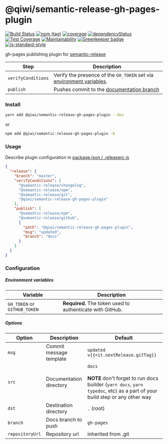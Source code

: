 # @qiwi/semantic-release-gh-pages-plugin

[![Build Status](https://travis-ci.com/qiwi/semantic-release-gh-pages-plugin.svg?branch=master)](https://travis-ci.com/qiwi/semantic-release-gh-pages-plugin)
[![npm (tag)](https://img.shields.io/npm/v/@qiwi/semantic-release-gh-pages-plugin/latest.svg)](https://www.npmjs.com/package/@qiwi/semantic-release-gh-pages-plugin)
[![coverage](https://img.shields.io/coveralls/qiwi/semantic-release-gh-pages-plugin.svg?maxAge=300)](https://coveralls.io/github/qiwi/semantic-release-gh-pages-plugin)
[![dependencyStatus](https://img.shields.io/david/qiwi/semantic-release-gh-pages-plugin.svg?maxAge=300)](https://david-dm.org/qiwi/semantic-release-gh-pages-plugin)
[![Test Coverage](https://api.codeclimate.com/v1/badges/c149b0666dda28813aa4/test_coverage)](https://codeclimate.com/github/qiwi/semantic-release-gh-pages-plugin/test_coverage)
[![Maintainability](https://api.codeclimate.com/v1/badges/c149b0666dda28813aa4/maintainability)](https://codeclimate.com/github/qiwi/semantic-release-gh-pages-plugin/maintainability)
[![Greenkeeper badge](https://badges.greenkeeper.io/qiwi/semantic-release-gh-pages-plugin.svg)](https://greenkeeper.io/)
[![js-standard-style](https://img.shields.io/badge/code%20style-standard-brightgreen.svg)](http://standardjs.com)

gh-pages publishing plugin for [semantic-release](https://github.com/semantic-release/semantic-release)

| Step               | Description |
|--------------------|-------------|
| `verifyConditions` | Verify the presence of the `GH_TOKEN` set via [environment variables](#environment-variables). |
| `publish`          | Pushes commit to the [documentation branch](#options) |

### Install
```bash
yarn add @qiwi/semantic-release-gh-pages-plugin --dev
```
or
```bash
npm add @qiwi/semantic-release-gh-pages-plugin -D
```

### Usage

Describe plugin configuration in [package.json / .releaserc.js](https://github.com/semantic-release/semantic-release/blob/master/docs/usage/configuration.md#configuration)
```json
{
  "release": {
    "branch": "master",
    "verifyConditions": [
      "@semantic-release/changelog",
      "@semantic-release/npm",
      "@semantic-release/git",
      "@qiwi/semantic-release-gh-pages-plugin"
    ],
    "publish": [
      "@semantic-release/npm",
      "@semantic-release/github",
      {
        "path": "@qiwi/semantic-release-gh-pages-plugin",
        "msg": "updated",
        "branch": "docs"
      }
    ]
  }
}
```

### Configuration
##### Environment variables

| Variable                     | Description                                               |
|------------------------------| --------------------------------------------------------- |
| `GH_TOKEN` or `GITHUB_TOKEN` | **Required.** The token used to authenticate with GitHub. |

##### Options

| Option          | Description             | Default |
|-----------------|-------------------------| --------|
| `msg`           | Commit message template | `updated v{{=it.nextRelease.gitTag}}` |
| `src`           | Documentation directory | `docs`<br/><br/>**NOTE** don't forget to run docs builder (`yarn docs`, `yarn typedoc`, etc) as a part of your build step or any other way|
| `dst`           | Destination directory   | `.` (root) |
| `branch`        | Docs branch to push     | `gh-pages` |
| `repositoryUrl` | Repository url          | inherited from .git |
